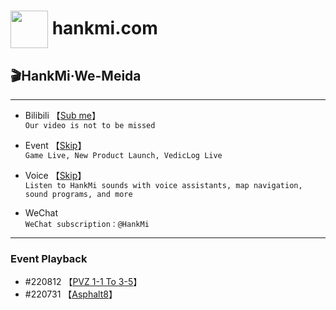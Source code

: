 # [<img src="favicon.ico" width="60" height="60" align="center" />](https://www.hankmi.com) hankmi.com

## 🎬HankMi·We-Meida  

***

* Bilibili 【[Sub me](https://space.bilibili.com/400656980)】  
`Our video is not to be missed`  

* Event 【[Skip](https://live.bilibili.com/25463078)】  
`Game Live, New Product Launch, VedicLog Live`  

* Voice 【[Skip](https://www.hankmi.com/en/service_not_available)】  
`Listen to HankMi sounds with voice assistants, map navigation, sound programs, and more`  

* WeChat  
`WeChat subscription：@HankMi`

***

### Event Playback 
* #220812 【[PVZ 1-1 To 3-5](https://www.bilibili.com/video/BV1pd4y1K7YS/)】
* #220731 【[Asphalt8](https://www.bilibili.com/video/BV19a411Z7DQ)】
